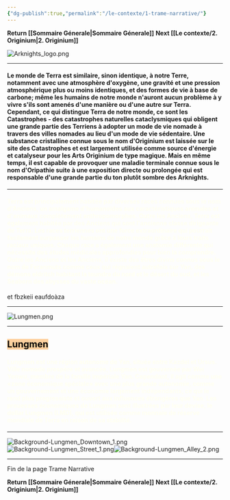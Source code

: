 ```yaml
---
{"dg-publish":true,"permalink":"/le-contexte/1-trame-narrative/"}
---
```



**Return [[Sommaire Génerale\|Sommaire Génerale]]**
**Next [[Le contexte/2. Originium\|2. Originium]]**

![Arknights_logo.png](/img/user/Les%20photos/Logos/Arknights_logo.png)

----
#### Le monde de Terra est similaire, sinon identique, à notre Terre, notamment avec une atmosphère d'oxygène, une gravité et une pression atmosphérique plus ou moins identiques, et des formes de vie à base de carbone; même les humains de notre monde n'auront aucun problème à y vivre s'ils sont amenés d'une manière ou d'une autre sur Terra. Cependant, ce qui distingue Terra de notre monde, ce sont les Catastrophes - des catastrophes naturelles cataclysmiques qui obligent une grande partie des Terriens à adopter un mode de vie nomade à travers des villes nomades au lieu d'un mode de vie sédentaire. Une substance cristalline connue sous le nom d'Originium est laissée sur le site des Catastrophes et est largement utilisée comme source d'énergie et catalyseur pour les Arts Originium de type magique. Mais en même temps, il est capable de provoquer une maladie terminale connue sous le nom d'Oripathie suite à une exposition directe ou prolongée qui est responsable d'une grande partie du ton plutôt sombre des Arknights.

----
#### <font color = FFFFF>Terra est principalement habitée par diverses races connues sous le nom d'Anciens, un amalgame d'humanoïdes aux caractéristiques animales et d'animaux complètement anthropomorphes. Outre les Anciens, Terra est également habitée par des Anciens qui sont l'ancienne classe dirigeante de Terra. Les races terriennes ont une force extraordinaire qui pourrait facilement surpasser les humains de notre monde grâce à leurs traits raciaux uniques. Chaque race a également une anatomie différente qui nécessite des études médicales approfondies pour bien la comprendre. Outre les Anciens et les Anciens, il existe des êtres divins connus sous le nom de Feranmuts comme ceux qui régnaient autrefois sur Yan, des démons eldritch habitant la toundra du nord et le désert du sud, et les Seaborn des abysses du vaste océan.</font>

et fbzkeii eaufdoàza

----
![Lungmen.png](/img/user/Les%20photos/Logos/Lungmen.png)

----
## <mark style="background: #FFB86CA6;">Lungmen</mark>
#### <font color=FFFFF>Lungmen est une région autonome de Yan, située entre Kazdel et Ursus. Ville nomade prospère et avancée, Lungmen est gouvernée par Wei Yenwu, membre de la famille impériale Yan. Cependant, il agit comme une «zone économique spéciale» avec une plus grande autonomie, comme un gouvernement et une économie largement indépendants, ce qui le rend plus progressiste et ouvert aux influences étrangères que Yan. Les prouesses économiques de Lungmen sont illustrées par leur devise, le dollar Lungmen (LMD), qui est utilisée comme monnaie de réserve mondiale de Terra en raison de sa stabilité.</font>

----
![Background-Lungmen_Downtown_1.png](/img/user/Les%20photos/Les%20Backgrounds/Lungmen/Background-Lungmen_Downtown_1.png)
![Background-Lungmen_Street_1.png](/img/user/Les%20photos/Les%20Backgrounds/Lungmen/Background-Lungmen_Street_1.png)![Background-Lungmen_Alley_2.png](/img/user/Les%20photos/Les%20Backgrounds/Lungmen/Background-Lungmen_Alley_2.png)

----

Fin de la page Trame Narrative 

**Return [[Sommaire Génerale\|Sommaire Génerale]]**
**Next [[Le contexte/2. Originium\|2. Originium]]**


